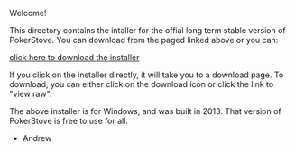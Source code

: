
Welcome!

This directory contains the intaller for the offial long
term stable version of PokerStove. You can download from
the paged linked above or you can:

[click here to download the installer]( https://github.com/andrewprock/pokerstove/raw/master/win32/PokerStoveSetup124.exe?raw=true)

If you click on the installer directly, it will take you to a
download page. To download, you can either click on the download icon
or click the link to "view raw". 

The above installer is for Windows, and was built
in 2013. That version of PokerStove is free to use for
all.

- Andrew

